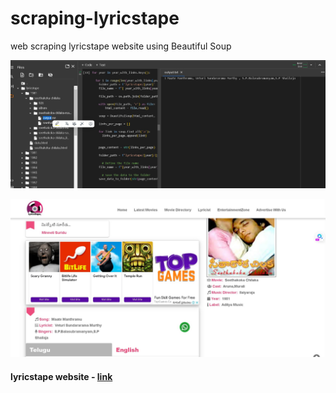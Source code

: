 # scraping-lyricstape
web scraping lyricstape website using Beautiful Soup

![output](./lyrics_tape_output.jpg)

![original website](./lyrics_tape_output_2.jpg)

#### lyricstape website - [link](https://www.lyricstape.com/movie-directory)
